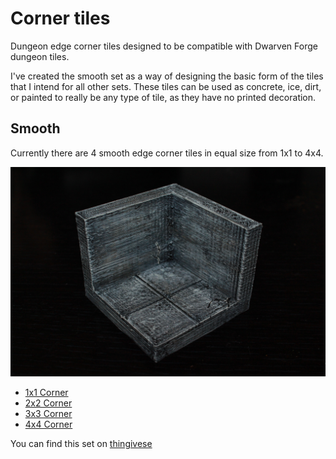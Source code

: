 Corner tiles
============

Dungeon edge corner tiles designed to be compatible with Dwarven Forge dungeon tiles.

I've created the smooth set as a way of designing the basic form of the tiles that I intend for all other sets.  These tiles can be used as concrete, ice, dirt, or painted to really be any type of tile, as they have no printed decoration.

Smooth
------

Currently there are 4 smooth edge corner tiles in equal size from 1x1 to 4x4.

![2x2 Corner](IMG_7761.JPG)

* [1x1 Corner](smooth_edge_corner_1x1.stl)
* [2x2 Corner](smooth_edge_corner_2x2.stl)
* [3x3 Corner](smooth_edge_corner_3x3.stl)
* [4x4 Corner](smooth_edge_corner_4x4.stl)

You can find this set on [thingivese](http://www.thingiverse.com/thing:234759)


